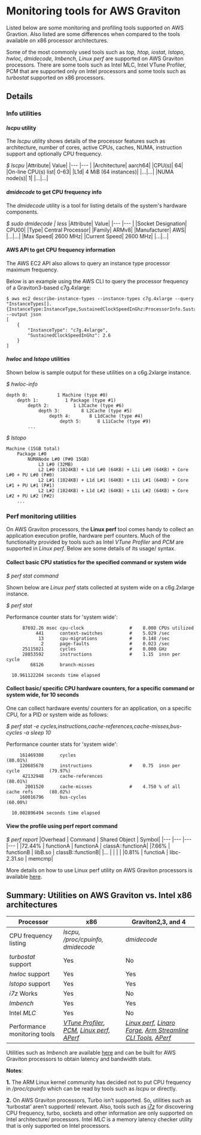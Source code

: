 # Monitoring tools for AWS Graviton
Listed below are some monitoring and profiling tools supported on AWS Gravtion. Also listed are some differences when compared to the tools available on x86 processor architectures.

Some of the most commonly used tools such as _top, htop, iostat, lstopo, hwloc, dmidecode, lmbench, Linux perf_ are supported on AWS Graviton processors. There are some tools such as Intel MLC, Intel VTune Profiler, PCM that are supported only on Intel processors and some tools such as _turbostat_ supported on x86 processors.

## Details
### Info utilities
#### *lscpu* utility
The *lscpu* utility shows details of the processor features such as architecture, number of cores, active CPUs, caches, NUMA, instruction support and optionally CPU frequency.

*$ lscpu*
|Attribute| Value|
|---    |---    |
|Architecture| aarch64|
|CPU(s)| 64|
|On-line CPU(s) list| 0-63|
|L1d| 4 MiB (64 instances)|
|...|...|
|NUMA node(s)|  1|
|...|...|

#### *dmidecode* to get CPU frequency info
The *dmidecode* utility is a tool for listing details of the system's hardware components.

*$ sudo dmidecode | less*
|Attribute| Value|
|---    |---    |
|Socket Designation| CPU00|
|Type| Central Processor|
|Family| ARMv8|
|Manufacturer| AWS|
|...|...|
|Max Speed| 2600 MHz|
|Current Speed| 2600 MHz|
|...|...|

#### AWS API to get CPU frequency information
The AWS EC2 API also allows to query an instance type processor maximum frequency.

Below is an example using the AWS CLI to query the processor frequency of a Graviton3-based c7g.4xlarge:
```
$ aws ec2 describe-instance-types --instance-types c7g.4xlarge --query "InstanceTypes[].{InstanceType:InstanceType,SustainedClockSpeedInGhz:ProcessorInfo.SustainedClockSpeedInGhz}" --output json
[
    {
        "InstanceType": "c7g.4xlarge",
        "SustainedClockSpeedInGhz": 2.6
    }
]
```

#### *hwloc* and *lstopo* utilities
Shown below is sample output for these utilities on a c6g.2xlarge instance.

*$ hwloc-info*

    depth 0:           1 Machine (type #0)
        depth 1:          1 Package (type #1)
            depth 2:         1 L3Cache (type #6)
                depth 3:        8 L2Cache (type #5)
                    depth 4:       8 L1dCache (type #4)
                        depth 5:      8 L1iCache (type #9)
            ...


*$ lstopo*

    Machine (15GB total)
        Package L#0
            NUMANode L#0 (P#0 15GB)
                L3 L#0 (32MB)
                L2 L#0 (1024KB) + L1d L#0 (64KB) + L1i L#0 (64KB) + Core L#0 + PU L#0 (P#0)
                L2 L#1 (1024KB) + L1d L#1 (64KB) + L1i L#1 (64KB) + Core L#1 + PU L#1 (P#1)
                L2 L#2 (1024KB) + L1d L#2 (64KB) + L1i L#2 (64KB) + Core L#2 + PU L#2 (P#2)
        ...

### Perf monitoring utilities
On AWS Graviton processors, the **Linux perf** tool comes handy to collect an application execution profile, hardware perf counters. Much of the functionality provided by tools such as Intel *VTune Profiler* and *PCM* are supported in *Linux perf*. Below are some details of its usage/ syntax.

#### Collect basic CPU statistics for the specified command or system wide
*$ perf stat command*

Shown below are *Linux perf* stats collected at system wide on a c6g.2xlarge instance.

*$ perf stat*

 Performance counter stats for 'system wide':

          87692.26 msec cpu-clock                 #    8.000 CPUs utilized
               441      context-switches          #    5.029 /sec
                13      cpu-migrations            #    0.148 /sec
                 2      page-faults               #    0.023 /sec
          25115021      cycles                    #    0.000 GHz
          28853592      instructions              #    1.15  insn per cycle
             68126      branch-misses

      10.961122204 seconds time elapsed

#### Collect basic/ specific CPU hardware counters, for a specific command or system wide, for 10 seconds
One can collect hardware events/ counters for an application, on a specific CPU, for a PID or system wide as follows:

*$ perf stat -e cycles,instructions,cache-references,cache-misses,bus-cycles -a sleep 10*

 Performance counter stats for 'system wide':

         161469308      cycles                                                        (80.01%)
         120685678      instructions              #    0.75  insn per cycle           (79.97%)
          42132948      cache-references                                              (80.01%)
           2001520      cache-misses              #    4.750 % of all cache refs      (80.02%)
         160016796      bus-cycles                                                    (60.00%)

      10.002896494 seconds time elapsed

#### View the profile using perf report command
*$ perf report*
|Overhead  |   Command  |       Shared Object   |       Symbol|
|---	|---	|---	|---    |
|72.44%   |       functionA |       functionA       |       classA::functionA|
|7.66%    |       functionB |       libB.so       |       classB::functionB|
|...      |                 |                       |                 |
|0.81%    |       functioA  |       libc-2.31.so    |       memcmp|

More details on how to use Linux perf utility on AWS Graviton processors is available [here](https://github.com/aws/aws-graviton-getting-started/blob/main/optimizing.md#profiling-the-code).

## Summary: Utilities on AWS Graviton vs. Intel x86 architectures
|Processor	|x86	|Graviton2,3, and 4	|
|---	|---	|---	|
|CPU frequency listing	|*lscpu, /proc/cpuinfo, dmidecode*	|*dmidecode*	|
|*turbostat* support	|Yes	|No	|
|*hwloc* support	|Yes	|Yes	|
|*lstopo* support	|Yes	|Yes	|
|*i7z* Works	|Yes	|No	|
|*lmbench*	|Yes	|Yes	|
|Intel *MLC*  |Yes    |No     |
|Performance monitoring tools	|_[VTune Profiler](https://www.intel.com/content/www/us/en/developer/tools/oneapi/vtune-profiler.html), [PCM](https://github.com/opcm/pcm), [Linux perf](https://www.brendangregg.com/perf.html), [APerf](https://github.com/aws/aperf)_	|_[Linux perf](https://www.brendangregg.com/perf.html), [Linaro Forge](https://www.linaroforge.com/), [Arm Streamline CLI Tools](https://developer.arm.com/Tools%20and%20Software/Streamline%20Performance%20Analyzer), [APerf](https://github.com/aws/aperf)_	|

Utilities such as *lmbench* are available [here](http://lmbench.sourceforge.net/) and can be built for AWS Graviton processors to obtain latency and bandwidth stats.

**Notes**:

**1.** The ARM Linux kernel community has decided not to put CPU frequency in _/proc/cpuinfo_ which can be read by tools such as _lscpu_ or directly.

**2.** On AWS Graviton processors, Turbo isn’t supported. So, utilities such as ‘turbostat’ aren’t supported/ relevant. Also, tools such as *[i7z](https://code.google.com/archive/p/i7z/)* for discovering CPU frequency, turbo, sockets and other information are only supported on Intel architecture/ processors. Intel *MLC* is a memory latency checker utility that is only supported on Intel processors.
